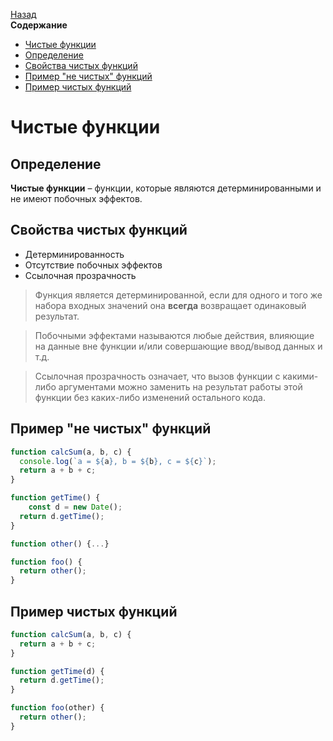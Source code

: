 <!-- START doctoc generated TOC please keep comment here to allow auto update -->
<!-- DON'T EDIT THIS SECTION, INSTEAD RE-RUN doctoc TO UPDATE -->
[Назад](README.md)<br />**Содержание**

- [Чистые функции](#%D1%87%D0%B8%D1%81%D1%82%D1%8B%D0%B5-%D1%84%D1%83%D0%BD%D0%BA%D1%86%D0%B8%D0%B8)
- [Определение](#%D0%BE%D0%BF%D1%80%D0%B5%D0%B4%D0%B5%D0%BB%D0%B5%D0%BD%D0%B8%D0%B5)
- [Свойства чистых функций](#%D1%81%D0%B2%D0%BE%D0%B9%D1%81%D1%82%D0%B2%D0%B0-%D1%87%D0%B8%D1%81%D1%82%D1%8B%D1%85-%D1%84%D1%83%D0%BD%D0%BA%D1%86%D0%B8%D0%B9)
- [Пример "не чистых" функций](#%D0%BF%D1%80%D0%B8%D0%BC%D0%B5%D1%80-%D0%BD%D0%B5-%D1%87%D0%B8%D1%81%D1%82%D1%8B%D1%85-%D1%84%D1%83%D0%BD%D0%BA%D1%86%D0%B8%D0%B9)
- [Пример чистых функций](#%D0%BF%D1%80%D0%B8%D0%BC%D0%B5%D1%80-%D1%87%D0%B8%D1%81%D1%82%D1%8B%D1%85-%D1%84%D1%83%D0%BD%D0%BA%D1%86%D0%B8%D0%B9)

<!-- END doctoc generated TOC please keep comment here to allow auto update -->

# Чистые функции

## Определение

**Чистые функции** – функции, которые являются детерминированными и не имеют побочных эффектов. 

## Свойства чистых функций

* Детерминированность
* Отсутствие побочных эффектов
* Ссылочная прозрачность

> Функция является детерминированной, если для одного и того же набора входных значений она **всегда** возвращает одинаковый результат.

> Побочными эффектами называются любые действия, влияющие на данные вне функции и/или совершающие ввод/вывод данных и т.д.

> Ссылочная прозрачность означает, что вызов функции с какими-либо аргументами можно заменить на результат работы этой функции без каких-либо изменений остального кода.

## Пример "не чистых" функций

```javascript
function calcSum(a, b, c) {
  console.log(`a = ${a}, b = ${b}, c = ${c}`);
  return a + b + c;
}
```

```javascript
function getTime() {
	const d = new Date();
  return d.getTime();
}
```

```javascript
function other() {...}

function foo() {
  return other();
}
```

## Пример чистых функций

```javascript
function calcSum(a, b, c) {
  return a + b + c;
}
```

```javascript
function getTime(d) {
  return d.getTime();
}
```

```javascript
function foo(other) {
  return other();
}
```


